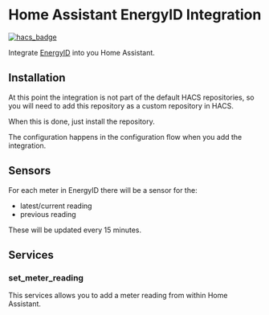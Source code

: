 # Home Assistant EnergyID Integration

[![hacs_badge](https://img.shields.io/badge/HACS-Custom-orange.svg)](https://github.com/custom-components/hacs)

Integrate [EnergyID](https://www.energyid.eu/) into you Home Assistant.

## Installation
At this point the integration is not part of the default HACS repositories, so
you will need to add this repository as a custom repository in HACS.

When this is done, just install the repository.

The configuration happens in the configuration flow when you add the integration.


## Sensors
For each meter in EnergyID there will be a sensor for the:

* latest/current reading
* previous reading

These will be updated every 15 minutes.


## Services
### set_meter_reading
This services allows you to add a meter reading from within Home Assistant.